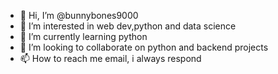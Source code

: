 - 👋 Hi, I’m @bunnybones9000
- 👀 I’m interested in web dev,python and data science
- 🌱 I’m currently learning python 
- 💞️ I’m looking to collaborate on python and backend projects
- 📫 How to reach me email, i always respond

<!---
bunnybones9000/bunnybones9000 is a ✨ special ✨ repository because its `README.md` (this file) appears on your GitHub profile.
You can click the Preview link to take a look at your changes.
--->
